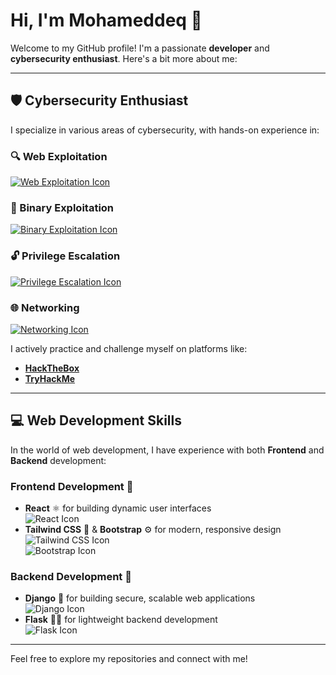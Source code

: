 # Hi, I'm Mohameddeq 👋

Welcome to my GitHub profile! I'm a passionate **developer** and **cybersecurity enthusiast**. Here's a bit more about me:

---

## 🛡️ Cybersecurity Enthusiast

I specialize in various areas of cybersecurity, with hands-on experience in:

### 🔍 Web Exploitation  
[![Web Exploitation Icon](https://img.icons8.com/ios/50/000000/hacker.png)](https://fontawesome.com/icons/hacker?f=classic)

### 🧩 Binary Exploitation  
[![Binary Exploitation Icon](https://img.icons8.com/ios/50/000000/binary-code.png)](https://fontawesome.com/icons/cogs?f=classic)

### 🔓 Privilege Escalation  
[![Privilege Escalation Icon](https://img.icons8.com/ios/50/000000/lock.png)](https://fontawesome.com/icons/lock?f=classic)

### 🌐 Networking  
[![Networking Icon](https://img.icons8.com/ios/50/000000/network.png)](https://fontawesome.com/icons/wifi?f=classic)

I actively practice and challenge myself on platforms like:
- [**HackTheBox**](https://www.hackthebox.eu/)
- [**TryHackMe**](https://tryhackme.com/)

---

## 💻 Web Development Skills

In the world of web development, I have experience with both **Frontend** and **Backend** development:

### Frontend Development 🌿

- **React** ⚛️ for building dynamic user interfaces  
  ![React Icon](https://img.icons8.com/ios/50/000000/react-native.png)
- **Tailwind CSS** 🌿 & **Bootstrap** ⚙️ for modern, responsive design  
  ![Tailwind CSS Icon](https://img.icons8.com/ios/50/000000/tailwind-css.png)  
  ![Bootstrap Icon](https://img.icons8.com/ios/50/000000/bootstrap.png)

### Backend Development 🐍

- **Django** 🐍 for building secure, scalable web applications  
  ![Django Icon](https://img.icons8.com/ios/50/000000/django.png)
- **Flask** 🦸‍♂️ for lightweight backend development  
  ![Flask Icon](https://img.icons8.com/ios/50/000000/flask.png)

---

Feel free to explore my repositories and connect with me!
